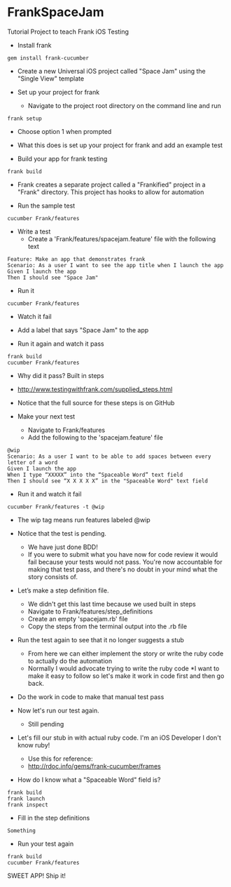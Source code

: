 FrankSpaceJam
=============

Tutorial Project to teach Frank iOS Testing

* Install frank
````
gem install frank-cucumber
````

* Create a new Universal iOS project called "Space Jam" using the "Single View" template

* Set up your project for frank
  * Navigate to the project root directory on the command line and run
````
frank setup
````
  * Choose option 1 when prompted
  * What this does is set up your project for frank and add an example test

* Build your app for frank testing
````
frank build
````
  * Frank creates a separate project called a "Frankified" project in a "Frank" directory. This project has hooks to allow for automation

* Run the sample test
````
cucumber Frank/features
````

* Write a test
  * Create a 'Frank/features/spacejam.feature' file with the following text
````
Feature: Make an app that demonstrates frank
Scenario: As a user I want to see the app title when I launch the app
Given I launch the app
Then I should see "Space Jam"
````

* Run it
````
cucumber Frank/features
````

* Watch it fail

* Add a label that says "Space Jam" to the app

* Run it again and watch it pass
````
frank build
cucumber Frank/features
````
  * Why did it pass? Built in steps
  * http://www.testingwithfrank.com/supplied_steps.html
  * Notice that the full source for these steps is on GitHub

* Make your next test
  * Navigate to Frank/features
  * Add the following to the 'spacejam.feature' file
````
@wip
Scenario: As a user I want to be able to add spaces between every letter of a word
Given I launch the app
When I type “XXXXX” into the “Spaceable Word” text field
Then I should see “X X X X X” in the "Spaceable Word" text field
````

* Run it and watch it fail
````
cucumber Frank/features -t @wip
````
  * The wip tag means run features labeled @wip

* Notice that the test is pending.
  * We have just done BDD!
  * If you were to submit what you have now for code review it would fail because your tests would not pass. You're now accountable for making that test pass, and there's no doubt in your mind what the story consists of.

* Let’s make a step definition file.
  * We didn't get this last time because we used built in steps
  * Navigate to Frank/features/step_definitions
  * Create an empty 'spacejam.rb' file
  * Copy the steps from the terminal output into the .rb file

* Run the test again to see that it no longer suggests a stub
  * From here we can either implement the story or write the ruby code to actually do the automation
  * Normally I would advocate trying to write the ruby code
  *I want to make it easy to follow so let's make it work in code first and then go back.

* Do the work in code to make that manual test pass

* Now let's run our test again.
  * Still pending

* Let's fill our stub in with actual ruby code. I'm an iOS Developer I don't know ruby!
  * Use this for reference:
  * http://rdoc.info/gems/frank-cucumber/frames

* How do I know what a "Spaceable Word" field is?
````
frank build
frank launch
frank inspect
````

* Fill in the step definitions
````
Something
````

* Run your test again
````
frank build
cucumber Frank/features
````

SWEET APP! Ship it!
